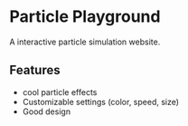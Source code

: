 # Particle Playground  

A interactive particle simulation website.  

## Features  
- cool particle effects  
- Customizable settings (color, speed, size)  
- Good design  


